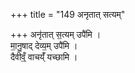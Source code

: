 +++
title = "149 अनृतात् सत्यम्"

+++
अनृ॑तात् स॒त्यम् उपै॑मि ।  
मा॒नु॒षाद् देव्य॒म् उपै॑मि ।  
दैवीव्ँ॒ वाचय्ँ॑ यच्छामि ।